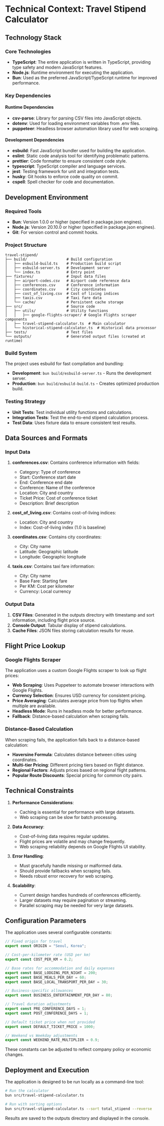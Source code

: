 # Technical Context: Travel Stipend Calculator

## Technology Stack

### Core Technologies

- **TypeScript**: The entire application is written in TypeScript, providing type safety and modern JavaScript features.
- **Node.js**: Runtime environment for executing the application.
- **Bun**: Used as the preferred JavaScript/TypeScript runtime for improved performance.

### Key Dependencies

#### Runtime Dependencies

- **csv-parse**: Library for parsing CSV files into JavaScript objects.
- **dotenv**: Used for loading environment variables from .env files.
- **puppeteer**: Headless browser automation library used for web scraping.

#### Development Dependencies

- **esbuild**: Fast JavaScript bundler used for building the application.
- **eslint**: Static code analysis tool for identifying problematic patterns.
- **prettier**: Code formatter to ensure consistent code style.
- **typescript**: TypeScript compiler and language services.
- **jest**: Testing framework for unit and integration tests.
- **husky**: Git hooks to enforce code quality on commit.
- **cspell**: Spell checker for code and documentation.

## Development Environment

### Required Tools

- **Bun**: Version 1.0.0 or higher (specified in package.json engines).
- **Node.js**: Version 20.10.0 or higher (specified in package.json engines).
- **Git**: For version control and commit hooks.

### Project Structure

```
travel-stipend/
├── build/                  # Build configuration
│   ├── esbuild-build.ts    # Production build script
│   ├── esbuild-server.ts   # Development server
│   └── index.ts            # Entry point
├── fixtures/               # Input data files
│   ├── airport-codes.csv   # Airport code reference data
│   ├── conferences.csv     # Conference information
│   ├── coordinates.csv     # City coordinates
│   ├── cost_of_living.csv  # Cost of living indices
│   ├── taxis.csv           # Taxi fare data
│   └── cache/              # Persistent cache storage
├── src/                    # Source code
│   ├── utils/              # Utility functions
│   │   ├── google-flights-scraper/ # Google Flights scraper components
│   ├── travel-stipend-calculator.ts  # Main calculator
│   └── historical-stipend-calculator.ts  # Historical data processor
├── tests/                  # Test files
└── outputs/                # Generated output files (created at runtime)
```

### Build System

The project uses esbuild for fast compilation and bundling:

- **Development**: `bun build/esbuild-server.ts` - Runs the development server.
- **Production**: `bun build/esbuild-build.ts` - Creates optimized production build.

### Testing Strategy

- **Unit Tests**: Test individual utility functions and calculations.
- **Integration Tests**: Test the end-to-end stipend calculation process.
- **Test Data**: Uses fixture data to ensure consistent test results.

## Data Sources and Formats

### Input Data

1. **conferences.csv**: Contains conference information with fields:

   - Category: Type of conference
   - Start: Conference start date
   - End: Conference end date
   - Conference: Name of the conference
   - Location: City and country
   - Ticket Price: Cost of conference ticket
   - Description: Brief description

2. **cost_of_living.csv**: Contains cost-of-living indices:

   - Location: City and country
   - Index: Cost-of-living index (1.0 is baseline)

3. **coordinates.csv**: Contains city coordinates:

   - City: City name
   - Latitude: Geographic latitude
   - Longitude: Geographic longitude

4. **taxis.csv**: Contains taxi fare information:
   - City: City name
   - Base Fare: Starting fare
   - Per KM: Cost per kilometer
   - Currency: Local currency

### Output Data

1. **CSV Files**: Generated in the outputs directory with timestamp and sort information, including flight price source.
2. **Console Output**: Tabular display of stipend calculations.
3. **Cache Files**: JSON files storing calculation results for reuse.

## Flight Price Lookup

### Google Flights Scraper

The application uses a custom Google Flights scraper to look up flight prices:

- **Web Scraping**: Uses Puppeteer to automate browser interactions with Google Flights.
- **Currency Selection**: Ensures USD currency for consistent pricing.
- **Price Averaging**: Calculates average price from top flights when multiple are available.
- **Headless Mode**: Runs in headless mode for better performance.
- **Fallback**: Distance-based calculation when scraping fails.

### Distance-Based Calculation

When scraping fails, the application falls back to a distance-based calculation:

- **Haversine Formula**: Calculates distance between cities using coordinates.
- **Multi-tier Pricing**: Different pricing tiers based on flight distance.
- **Regional Factors**: Adjusts prices based on regional flight patterns.
- **Popular Route Discounts**: Special pricing for common city pairs.

## Technical Constraints

1. **Performance Considerations**:

   - Caching is essential for performance with large datasets.
   - Web scraping can be slow for batch processing.

2. **Data Accuracy**:

   - Cost-of-living data requires regular updates.
   - Flight prices are volatile and may change frequently.
   - Web scraping reliability depends on Google Flights UI stability.

3. **Error Handling**:

   - Must gracefully handle missing or malformed data.
   - Should provide fallbacks when scraping fails.
   - Needs robust error recovery for web scraping.

4. **Scalability**:
   - Current design handles hundreds of conferences efficiently.
   - Larger datasets may require pagination or streaming.
   - Parallel scraping may be needed for very large datasets.

## Configuration Parameters

The application uses several configurable constants:

```typescript
// Fixed origin for travel
export const ORIGIN = "Seoul, Korea";

// Cost-per-kilometer rate (USD per km)
export const COST_PER_KM = 0.2;

// Base rates for accommodation and daily expenses
export const BASE_LODGING_PER_NIGHT = 200;
export const BASE_MEALS_PER_DAY = 60;
export const BASE_LOCAL_TRANSPORT_PER_DAY = 30;

// Business-specific allowances
export const BUSINESS_ENTERTAINMENT_PER_DAY = 80;

// Travel duration adjustments
export const PRE_CONFERENCE_DAYS = 1;
export const POST_CONFERENCE_DAYS = 1;

// Default ticket price when not provided
export const DEFAULT_TICKET_PRICE = 1000;

// Weekend vs Weekday adjustments
export const WEEKEND_RATE_MULTIPLIER = 0.9;
```

These constants can be adjusted to reflect company policy or economic changes.

## Deployment and Execution

The application is designed to be run locally as a command-line tool:

```bash
# Run the calculator
bun src/travel-stipend-calculator.ts

# Run with sorting options
bun src/travel-stipend-calculator.ts --sort total_stipend --reverse
```

Results are saved to the outputs directory and displayed in the console.
